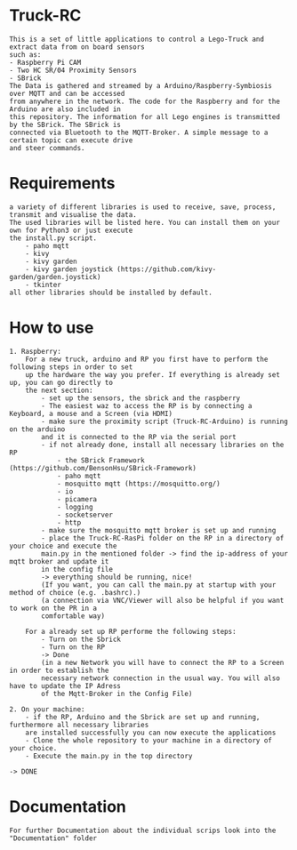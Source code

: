 # Truck-RC
    This is a set of little applications to control a Lego-Truck and extract data from on board sensors 
    such as:
    - Raspberry Pi CAM
    - Two HC SR/04 Proximity Sensors
    - SBrick
    The Data is gathered and streamed by a Arduino/Raspberry-Symbiosis over MQTT and can be accessed 
    from anywhere in the network. The code for the Raspberry and for the Arduino are also included in 
    this repository. The information for all Lego engines is transmitted by the SBrick. The SBrick is 
    connected via Bluetooth to the MQTT-Broker. A simple message to a certain topic can execute drive 
    and steer commands.

# Requirements
    a variety of different libraries is used to receive, save, process, transmit and visualise the data.
    The used libraries will be listed here. You can install them on your own for Python3 or just execute 
    the install.py script.
        - paho mqtt
        - kivy
        - kivy garden
        - kivy garden joystick (https://github.com/kivy-garden/garden.joystick)
        - tkinter
    all other libraries should be installed by default.

# How to use
    1. Raspberry:
        For a new truck, arduino and RP you first have to perform the following steps in order to set 
        up the hardware the way you prefer. If everything is already set up, you can go directly to 
        the next section:
            - set up the sensors, the sbrick and the raspberry
            - The easiest waz to access the RP is by connecting a Keyboard, a mouse and a Screen (via HDMI)
            - make sure the proximity script (Truck-RC-Arduino) is running on the arduino
            and it is connected to the RP via the serial port
            - if not already done, install all necessary libraries on the RP
                - the SBrick Framework (https://github.com/BensonHsu/SBrick-Framework)
                - paho mqtt
                - mosquitto mqtt (https://mosquitto.org/)
                - io
                - picamera
                - logging
                - socketserver
                - http
            - make sure the mosquitto mqtt broker is set up and running
            - place the Truck-RC-RasPi folder on the RP in a directory of your choice and execute the 
            main.py in the mentioned folder -> find the ip-address of your mqtt broker and update it 
            in the config file 
            -> everything should be running, nice!
            (If you want, you can call the main.py at startup with your method of choice (e.g. .bashrc).)
            (a connection via VNC/Viewer will also be helpful if you want to work on the PR in a 
            comfortable way)
        
        For a already set up RP performe the following steps:
            - Turn on the Sbrick
            - Turn on the RP
            -> Done
            (in a new Network you will have to connect the RP to a Screen in order to establish the 
            necessary network connection in the usual way. You will also have to update the IP Adress 
            of the Mqtt-Broker in the Config File)
            
    2. On your machine:
        - if the RP, Arduino and the Sbrick are set up and running, furthermore all necessary libraries 
        are installed successfully you can now execute the applications
        - Clone the whole repository to your machine in a directory of your choice. 
        - Execute the main.py in the top directory
    
    -> DONE

# Documentation
    For further Documentation about the individual scrips look into the "Documentation" folder

